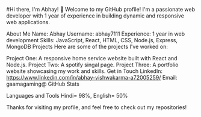 #Hi there, I'm Abhay! 👋
Welcome to my GitHub profile! I'm a passionate web developer with 1 year of experience in building dynamic and responsive web applications.

About Me
Name: Abhay
Username: abhay7111
Experience: 1 year in web development
Skills: JavaScript, React, HTML, CSS, Node.js, Express, MongoDB
Projects
Here are some of the projects I've worked on:

Project One: A responsive home service website built with React and Node.js.
Project Two: A spotify singal page.
Project Three: A portfolio website showcasing my work and skills.
Get in Touch
LinkedIn: https://www.linkedin.com/in/abhay-vishwakarma-a72005259/
Email: gaamagaming@
GitHub Stats

Languages and Tools
Hindi= 98%,
English= 50%







Thanks for visiting my profile, and feel free to check out my repositories!

